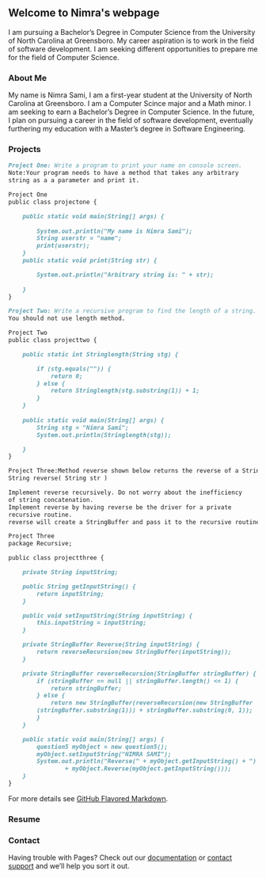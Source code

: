 ## Welcome to Nimra's webpage
I am pursuing a Bachelor’s Degree in Computer Science from the University of North Carolina at Greensboro. My career aspiration is to work in the field of software development. I am seeking different opportunities to prepare me for the field of Computer Science. 



### About Me

My name is Nimra Sami, I am a first-year student at the University of North Carolina at Greensboro. I am a Computer Scince major and a Math minor. I am seeking to earn a Bachelor’s Degree in Computer Science. In the future, I plan on pursuing a career in the field of software development, eventually furthering my education with a Master’s degree in Software Engineering. 

### Projects
```markdown
Project One: Write a program to print your name on console screen. 
Note:Your program needs to have a method that takes any arbitrary 
string as a a parameter and print it.

Project One
public class projectone {

    public static void main(String[] args) {
 
        System.out.println("My name is Nimra Sami");
        String userstr = "name";
        print(userstr);
    }
    public static void print(String str) {

        System.out.println("Arbitrary string is: " + str);
        
    }
}
```

```markdown
Project Two: Write a recursive program to find the length of a string. 
You should not use length method. 

Project Two 
public class projecttwo {

    public static int Stringlength(String stg) {

        if (stg.equals("")) {
            return 0;
        } else {
            return Stringlength(stg.substring(1)) + 1;
        }
    }
    
    public static void main(String[] args) {
        String stg = "Nimra Sami";
        System.out.println(Stringlength(stg));

    }
}
```

```markdown
Project Three:Method reverse shown below returns the reverse of a String. 
String reverse( String str )

Implement reverse recursively. Do not worry about the inefficiency 
of string concatenation.
Implement reverse by having reverse be the driver for a private 
recursive routine. 
reverse will create a StringBuffer and pass it to the recursive routine.

Project Three
package Recursive;

public class projectthree {

    private String inputString;

    public String getInputString() {
        return inputString;
    }

    public void setInputString(String inputString) {
        this.inputString = inputString;
    }

    private StringBuffer Reverse(String inputString) {
        return reverseRecursion(new StringBuffer(inputString));
    }

    private StringBuffer reverseRecursion(StringBuffer stringBuffer) {
        if (stringBuffer == null || stringBuffer.length() <= 1) {
            return stringBuffer;
        } else {
            return new StringBuffer(reverseRecursion(new StringBuffer
        (stringBuffer.substring(1))) + stringBuffer.substring(0, 1));
        }
    }

    public static void main(String[] args) {
        question5 myObject = new question5();
        myObject.setInputString("NIMRA SAMI");
        System.out.println("Reverse(" + myObject.getInputString() + ") = "
                + myObject.Reverse(myObject.getInputString()));
    }
}

```



For more details see [GitHub Flavored Markdown](https://guides.github.com/features/mastering-markdown/).

### Resume 



### Contact


Having trouble with Pages? Check out our [documentation](https://help.github.com/categories/github-pages-basics/) or [contact support](https://github.com/contact) and we’ll help you sort it out.
